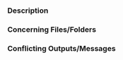 ### Description

<!-- Add your description. -->

### Concerning Files/Folders

<!-- Add the names of directories or files -->

### Conflicting Outputs/Messages

<!-- Paste the outputs or messages which were conflicting -->

